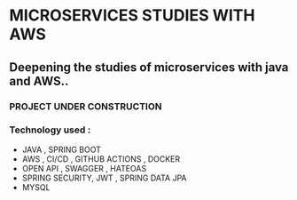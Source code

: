 # MICROSERVICES STUDIES WITH AWS

## Deepening the studies of microservices with java and AWS..

### PROJECT UNDER CONSTRUCTION

### Technology used :

- JAVA , SPRING BOOT
- AWS , CI/CD , GITHUB ACTIONS , DOCKER
- OPEN API , SWAGGER , HATEOAS
- SPRING SECURITY, JWT , SPRING DATA JPA
- MYSQL
